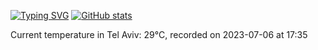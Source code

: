 [![Typing SVG](https://readme-typing-svg.demolab.com?font=Fira+Code&pause=1000&width=435&lines=Hello+%F0%9F%91%8B+welcome+to+my+GitHub+%F0%9F%94%A5)](https://git.io/typing-svg)
[![GitHub stats](https://github-readme-stats.vercel.app/api?username=apollner&rank_icon=github&hide=stars,prs,issues,contribs)](https://github.com/anuraghazra/github-readme-stats)
























































































Current temperature in Tel Aviv: 29°C, recorded on 2023-07-06 at 17:35
